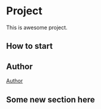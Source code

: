 # Project
This is awesome project.
## How to start

## Author
[Author](author.md)

## Some new section here
